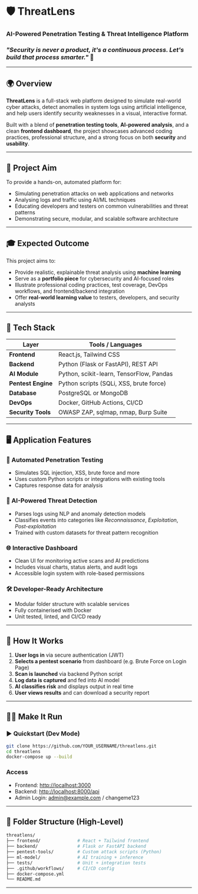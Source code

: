 # 🛡️ ThreatLens

### AI-Powered Penetration Testing & Threat Intelligence Platform

### _"Security is never a product, it's a continuous process. Let's build that process smarter."_ 🔐

---

## 🌍 Overview

**ThreatLens** is a full-stack web platform designed to simulate real-world cyber attacks, detect anomalies in system logs using artificial intelligence, and help users identify security weaknesses in a visual, interactive format.

Built with a blend of **penetration testing tools**, **AI-powered analysis**, and a clean **frontend dashboard**, the project showcases advanced coding practices, professional structure, and a strong focus on both **security** and **usability**.

---

## 🎯 Project Aim

To provide a hands-on, automated platform for:

- Simulating penetration attacks on web applications and networks
- Analysing logs and traffic using AI/ML techniques
- Educating developers and testers on common vulnerabilities and threat patterns
- Demonstrating secure, modular, and scalable software architecture

---

## 🎓 Expected Outcome

This project aims to:

- Provide realistic, explainable threat analysis using **machine learning**
- Serve as a **portfolio piece** for cybersecurity and AI-focused roles
- Illustrate professional coding practices, test coverage, DevOps workflows, and frontend/backend integration
- Offer **real-world learning value** to testers, developers, and security analysts

---

## 🧰 Tech Stack

| Layer              | Tools / Languages                        |
| ------------------ | ---------------------------------------- |
| **Frontend**       | React.js, Tailwind CSS                   |
| **Backend**        | Python (Flask or FastAPI), REST API      |
| **AI Module**      | Python, scikit-learn, TensorFlow, Pandas |
| **Pentest Engine** | Python scripts (SQLi, XSS, brute force)  |
| **Database**       | PostgreSQL or MongoDB                    |
| **DevOps**         | Docker, GitHub Actions, CI/CD            |
| **Security Tools** | OWASP ZAP, sqlmap, nmap, Burp Suite      |

---

## 🖥️ Application Features

### 🔧 Automated Penetration Testing

- Simulates SQL injection, XSS, brute force and more
- Uses custom Python scripts or integrations with existing tools
- Captures response data for analysis

### 🧠 AI-Powered Threat Detection

- Parses logs using NLP and anomaly detection models
- Classifies events into categories like _Reconnaissance_, _Exploitation_, _Post-exploitation_
- Trained with custom datasets for threat pattern recognition

### 🌐 Interactive Dashboard

- Clean UI for monitoring active scans and AI predictions
- Includes visual charts, status alerts, and audit logs
- Accessible login system with role-based permissions

### 🛠️ Developer-Ready Architecture

- Modular folder structure with scalable services
- Fully containerised with Docker
- Unit tested, linted, and CI/CD ready

---

## 🚀 How It Works

1. **User logs in** via secure authentication (JWT)
2. **Selects a pentest scenario** from dashboard (e.g. Brute Force on Login Page)
3. **Scan is launched** via backend Python script
4. **Log data is captured** and fed into AI model
5. **AI classifies risk** and displays output in real time
6. **User views results** and can download a security report

---

## 🏃🏼 Make It Run

### ▶️ Quickstart (Dev Mode)

```bash
git clone https://github.com/YOUR_USERNAME/threatlens.git
cd threatlens
docker-compose up --build
```

### Access

- Frontend: <http://localhost:3000>
- Backend: <http://localhost:8000/api>
- Admin Login: <admin@example.com> / changeme123

---

## 🧱 Folder Structure (High-Level)

```bash
threatlens/
├── frontend/              # React + Tailwind frontend
├── backend/               # Flask or FastAPI backend
├── pentest-tools/         # Custom attack scripts (Python)
├── ml-model/              # AI training + inference
├── tests/                 # Unit + integration tests
├── .github/workflows/     # CI/CD config
├── docker-compose.yml
└── README.md
```

---
